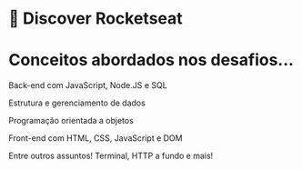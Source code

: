 # 🚀 Discover Rocketseat

<h1>Conceitos abordados nos desafios...</h1
<br>
<p>Back-end com JavaScript, Node.JS e SQL</p>
<p>Estrutura e gerenciamento de dados</p>
<p>Programação orientada a objetos</p>
<p>Front-end com HTML, CSS, JavaScript e DOM</p>
<p>Entre outros assuntos! Terminal, HTTP a fundo e mais!</p>


